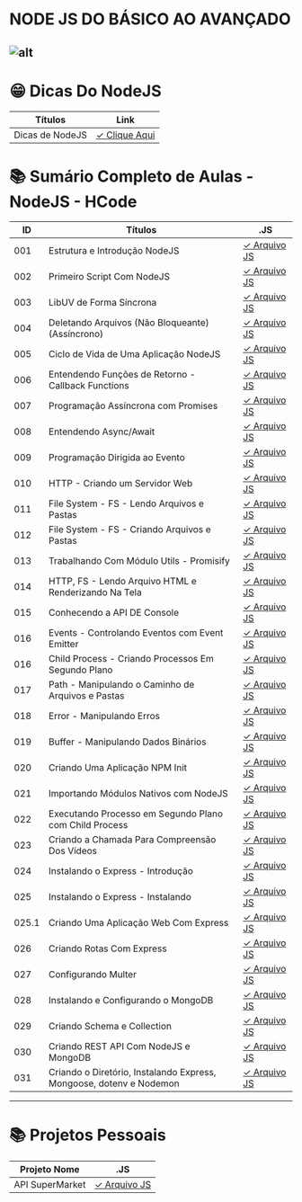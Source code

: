 # NODE JS DO BÁSICO AO AVANÇADO

## ![alt](https://user-images.githubusercontent.com/119445003/224686271-4abca4fd-933d-4bca-85c1-c9903dcd4190.png)

# 😁 Dicas Do NodeJS

| Títulos         | Link                                    |
| --------------- | --------------------------------------- |
| Dicas de NodeJS | [✓ Clique Aqui](nodejs.Dicas/README.md) |

# 📚 Sumário Completo de Aulas - NodeJS - HCode

| ID    | Títulos                                                             | .JS                                                               |
| ----- | ------------------------------------------------------------------- | ----------------------------------------------------------------- |
| 001   | Estrutura e Introdução NodeJS                                       | [✓ Arquivo JS](nodejs.Aulas/HCode.Aulas/aula.001/introducao.yaml) |
| 002   | Primeiro Script Com NodeJS                                          | [✓ Arquivo JS](nodejs.Aulas/HCode.Aulas/aula.002/server.js)       |
| 003   | LibUV de Forma Síncrona                                             | [✓ Arquivo JS](nodejs.Aulas/HCode.Aulas/aula.003/fs-sync.js)      |
| 004   | Deletando Arquivos (Não Bloqueante)(Assíncrono)                     | [✓ Arquivo JS](nodejs.Aulas/HCode.Aulas/aula.004/un.js)           |
| 005   | Ciclo de Vida de Uma Aplicação NodeJS                               | [✓ Arquivo JS](nodejs.Aulas/HCode.Aulas/aula.005/test.js)         |
| 006   | Entendendo Funções de Retorno - Callback Functions                  | [✓ Arquivo JS](nodejs.Aulas/HCode.Aulas/aula.006/callback.js)     |
| 007   | Programação Assíncrona com Promises                                 | [✓ Arquivo JS](nodejs.Aulas/HCode.Aulas/aula.007/promises.js)     |
| 008   | Entendendo Async/Await                                              | [✓ Arquivo JS](nodejs.Aulas/HCode.Aulas/aula.008/async.js)        |
| 009   | Programação Dirigida ao Evento                                      | [✓ Arquivo JS](nodejs.Aulas/HCode.Aulas/aula.009/events.js)       |
| 010   | HTTP - Criando um Servidor Web                                      | [✓ Arquivo JS](nodejs.Aulas/HCode.Aulas/aula.010/index.js)        |
| 011   | File System - FS - Lendo Arquivos e Pastas                          | [✓ Arquivo JS](nodejs.Aulas/HCode.Aulas/aula.011/readFolders.js)  |
| 012   | File System - FS - Criando Arquivos e Pastas                        | [✓ Arquivo JS](nodejs.Aulas/HCode.Aulas/aula.012/writeFile.js)    |
| 013   | Trabalhando Com Módulo Utils - Promisify                            | [✓ Arquivo JS](nodejs.Aulas/HCode.Aulas/aula.013/index.js)        |
| 014   | HTTP, FS - Lendo Arquivo HTML e Renderizando Na Tela                | [✓ Arquivo JS](nodejs.Aulas/HCode.Aulas/aula.014/app.js)          |
| 015   | Conhecendo a API DE Console                                         | [✓ Arquivo JS](nodejs.Aulas/HCode.Aulas/aula.015/console.js)      |
| 016   | Events - Controlando Eventos com Event Emitter                      | [✓ Arquivo JS](nodejs.Aulas/HCode.Aulas/aula.016/events.js)       |
| 016   | Child Process - Criando Processos Em Segundo Plano                  | [✓ Arquivo JS](nodejs.Aulas/HCode.Aulas/aula.016/child.js)        |
| 017   | Path - Manipulando o Caminho de Arquivos e Pastas                   | [✓ Arquivo JS](nodejs.Aulas/HCode.Aulas/aula.017/pathFile.js)     |
| 018   | Error - Manipulando Erros                                           | [✓ Arquivo JS](nodejs.Aulas/HCode.Aulas/aula.018/erro.js)         |
| 019   | Buffer - Manipulando Dados Binários                                 | [✓ Arquivo JS](nodejs.Aulas/HCode.Aulas/aula.019/buffer.js)       |
| 020   | Criando Uma Aplicação NPM Init                                      | [✓ Arquivo JS](nodejs.Aulas/HCode.Aulas/aula.020/index.js)        |
| 021   | Importando Módulos Nativos com NodeJS                               | [✓ Arquivo JS](nodejs.Aulas/HCode.Aulas/aula.021/index.mjs)       |
| 022   | Executando Processo em Segundo Plano com Child Process              | [✓ Arquivo JS](nodejs.Aulas/HCode.Aulas/aula.022/index.js)        |
| 023   | Criando a Chamada Para Compreensão Dos Vídeos                       | [✓ Arquivo JS](nodejs.Aulas/HCode.Aulas/aula.023/index.js)        |
| 024   | Instalando o Express - Introdução                                   | [✓ Arquivo JS](nodejs.Aulas/HCode.Aulas/aula.024/introducao.yaml) |
| 025   | Instalando o Express - Instalando                                   | [✓ Arquivo JS](nodejs.Aulas/HCode.Aulas/aula.025/appLutek/app.js) |
| 025.1 | Criando Uma Aplicação Web Com Express                               | [✓ Arquivo JS](nodejs.Aulas/HCode.Aulas/aula.025/app.js)          |
| 026   | Criando Rotas Com Express                                           | [✓ Arquivo JS](nodejs.Aulas/HCode.Aulas/aula.026/app.js)          |
| 027   | Configurando Multer                                                 | [✓ Arquivo JS](nodejs.Aulas/HCode.Aulas/aula.027/app.js)          |
| 028   | Instalando e Configurando o MongoDB                                 | [✓ Arquivo JS](nodejs.Aulas/HCode.Aulas/aula.028/introducao.yaml) |
| 029   | Criando Schema e Collection                                         | [✓ Arquivo JS](nodejs.Aulas/HCode.Aulas/aula.029/app.js)          |
| 030   | Criando REST API Com NodeJS e MongoDB                               | [✓ Arquivo JS](nodejs.Aulas/HCode.Aulas/aula.030/introducao.yaml) |
| 031   | Criando o Diretório, Instalando Express, Mongoose, dotenv e Nodemon | [✓ Arquivo JS](nodejs.Aulas/HCode.Aulas/aula.031/server.js)       |

---

# 📚 Projetos Pessoais

| Projeto Nome    | .JS                                                   |
| --------------- | ----------------------------------------------------- |
| API SuperMarket | [✓ Arquivo JS](nodejs.Projeto/SuperMarketRest/app.js) |
